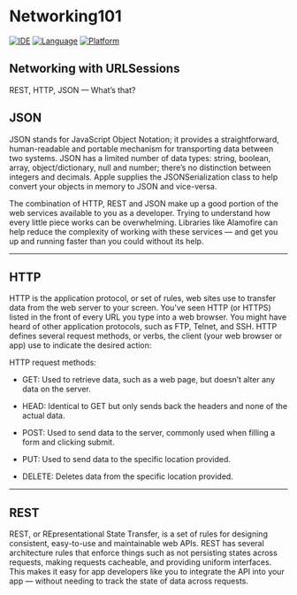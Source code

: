 # Networking101
[![IDE](https://img.shields.io/badge/Xcode-9-blue.svg)](https://developer.apple.com/xcode/)
[![Language](https://img.shields.io/badge/swift-4-blue.svg)](https://swift.org)
[![Platform](https://img.shields.io/badge/platform-iOS%2011-blue.svg)](https://developer.apple.com/ios/)


## Networking with URLSessions

REST, HTTP, JSON — What’s that?


## JSON
JSON stands for JavaScript Object Notation; it provides a straightforward, human-readable and portable mechanism for transporting data between two systems. JSON has a limited number of data types: string, boolean, array, object/dictionary, null and number; there’s no distinction between integers and decimals. Apple supplies the JSONSerialization class to help convert your objects in memory to JSON and vice-versa.

The combination of HTTP, REST and JSON make up a good portion of the web services available to you as a developer. Trying to understand how every little piece works can be overwhelming. Libraries like Alamofire can help reduce the complexity of working with these services — and get you up and running faster than you could without its help.

-----

## HTTP
HTTP is the application protocol, or set of rules, web sites use to transfer data from the web server to your screen. You’ve seen HTTP (or HTTPS) listed in the front of every URL you type into a web browser. You might have heard of other application protocols, such as FTP, Telnet, and SSH. HTTP defines several request methods, or verbs, the client (your web browser or app) use to indicate the desired action:

HTTP request methods:

- GET: Used to retrieve data, such as a web page, but doesn’t alter any data on the server.

- HEAD: Identical to GET but only sends back the headers and none of the actual data.

- POST: Used to send data to the server, commonly used when filling a form and clicking submit.

- PUT: Used to send data to the specific location provided.

- DELETE: Deletes data from the specific location provided.

------

## REST
REST, or REpresentational State Transfer, is a set of rules for designing consistent, easy-to-use and maintainable web APIs. REST has several architecture rules that enforce things such as not persisting states across requests, making requests cacheable, and providing uniform interfaces. This makes it easy for app developers like you to integrate the API into your app — without needing to track the state of data across requests.


